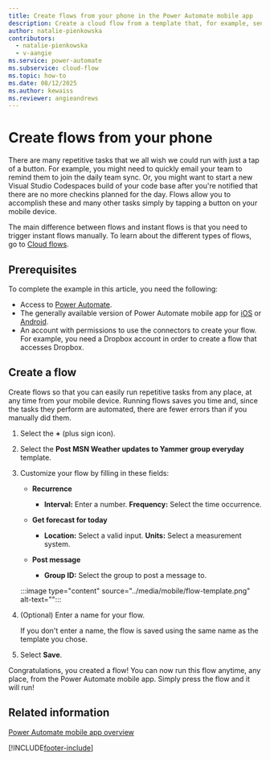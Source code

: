 ```yaml
---
title: Create flows from your phone in the Power Automate mobile app
description: Create a cloud flow from a template that, for example, sends a push notification when you receive mail from an address that you specify.
author: natalie-pienkowska
contributors:
  - natalie-pienkowska
  - v-aangie
ms.service: power-automate
ms.subservice: cloud-flow
ms.topic: how-to
ms.date: 08/12/2025
ms.author: kewaiss
ms.reviewer: angieandrews
---
```


# Create flows from your phone

There are many repetitive tasks that we all wish we could run with just a tap of a button. For example, you might need to quickly email your team to remind them to join the daily team sync. Or, you might want to start a new Visual Studio Codespaces build of your code base after you're notified that there are no more checkins planned for the day. Flows allow you to accomplish these and many other tasks simply by tapping a button on your mobile device.

The main difference between flows and instant flows is that you need to trigger instant flows manually. To learn about the different types of flows, go to [Cloud flows](/power-automate/flow-types#cloud-flows).

## Prerequisites

To complete the example in this article, you need the following:

* Access to [Power Automate](https://make.powerautomate.com).
* The generally available version of Power Automate mobile app for [iOS](https://aka.ms/flowmobiledocsios) or [Android](https://aka.ms/flowmobiledocsandroid).
* An account with permissions to use the connectors to create your flow. For example, you need a Dropbox account in order to create a flow that accesses Dropbox.

## Create a flow

Create flows so that you can easily run repetitive tasks from any place, at any time from your mobile device. Running flows saves you time and, since the tasks they perform are automated, there are fewer errors than if you manually did them.  

1. Select the **+** (plus sign icon).
1. Select the **Post MSN Weather updates to Yammer group everyday** template.
1. Customize your flow by filling in these fields:

    - **Recurrence**

        - **Interval:** Enter a number. **Frequency:** Select the time occurrence.

    - **Get forecast for today**

        - **Location:** Select a valid input. **Units:** Select a measurement system.

    - **Post message**

        - **Group ID:** Select the group to post a message to.


    :::image type="content" source="../media/mobile/flow-template.png" alt-text="<alt text>":::

1. (Optional) Enter a name for your flow.

    If you don't enter a name, the flow is saved using the same name as the template you chose.

1. Select **Save**.

Congratulations, you created a flow! You can now run this flow anytime, any place, from the Power Automate mobile app. Simply press the flow and it will run!

## Related information

[Power Automate mobile app overview](overview-mobile.md)


[!INCLUDE[footer-include](../includes/footer-banner.md)]


